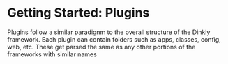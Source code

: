 Getting Started: Plugins
=============================


Plugins follow a similar paradignm to the overall structure of the Dinkly framework. Each plugin can contain folders such as apps, classes, config, web, etc. These get parsed the same as any other portions of the frameworks with similar names
